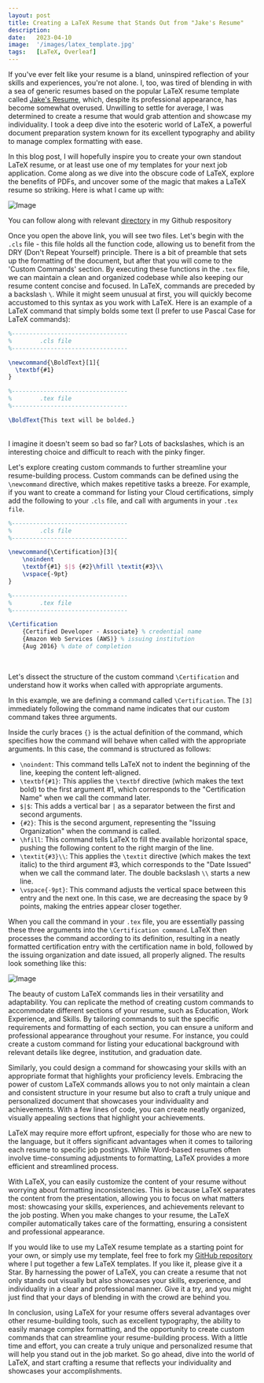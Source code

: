 ```yaml
---
layout: post
title: Creating a LaTeX Resume that Stands Out from "Jake's Resume" 
description:
date:   2023-04-10
image:  '/images/latex_template.jpg'
tags:   [LaTeX, Overleaf]
---
```


If you've ever felt like your resume is a bland, uninspired reflection of your skills and experiences, you're not alone. I, too, was tired of blending in with a sea of generic resumes based on the popular LaTeX resume template called [Jake's Resume](https://www.overleaf.com/latex/templates/jakes-resume/syzfjbzwjncs), which, despite its professional appearance, has become somewhat overused. Unwilling to settle for average, I was determined to create a resume that would grab attention and showcase my individuality. I took a deep dive into the esoteric world of LaTeX, a powerful document preparation system known for its excellent typography and ability to manage complex formatting with ease.

In this blog post, I will hopefully inspire you to create your own standout LaTeX resume, or at least use one of my templates for your next job application. Come along as we dive into the obscure code of LaTeX, explore the benefits of PDFs, and uncover some of the magic that makes a LaTeX resume so striking. Here is what I came up with:

![Image]({{site.baseurl}}/images/latex_example_2.jpg) 

You can follow along with relevant [directory](https://github.com/oresttokovenko/resume_templates/tree/main/career_developer_template) in my Github respository

Once you open the above link, you will see two files. Let's begin with the `.cls` file - this file holds all the function code, allowing us to benefit from the DRY (Don't Repeat Yourself) principle. There is a bit of preamble that sets up the formatting of the document, but after that you will come to the 'Custom Commands' section. By executing these functions in the `.tex` file, we can maintain a clean and organized codebase while also keeping our resume content concise and focused. In LaTeX, commands are preceded by a backslash `\`. While it might seem unusual at first, you will quickly become accustomed to this syntax as you work with LaTeX. Here is an example of a LaTeX command that simply bolds some text (I prefer to use Pascal Case for LaTeX commands):

```latex
%---------------------------------
%        .cls file
%---------------------------------

\newcommand{\BoldText}[1]{
  \textbf{#1}
}

%---------------------------------
%        .tex file
%---------------------------------

\BoldText{This text will be bolded.}
```
<br>
I imagine it doesn't seem so bad so far? Lots of backslashes, which is an interesting choice and difficult to reach with the pinky finger.

Let's explore creating custom commands to further streamline your resume-building process. Custom commands can be defined using the `\newcommand` directive, which makes repetitive tasks a breeze. For example, if you want to create a command for listing your Cloud certifications, simply add the following to your `.cls` file, and call with arguments in your `.tex file`. 

```latex
%---------------------------------
%        .cls file
%---------------------------------

\newcommand{\Certification}[3]{
    \noindent
    \textbf{#1} $|$ {#2}\hfill \textit{#3}\\
    \vspace{-9pt}
}

%---------------------------------
%        .tex file
%---------------------------------

\Certification
    {Certified Developer - Associate} % credential name
    {Amazon Web Services (AWS)} % issuing institution
    {Aug 2016} % date of completion

``` 
<br>

Let's dissect the structure of the custom command `\Certification` and understand how it works when called with appropriate arguments.

In this example, we are defining a command called `\Certification`. The `[3]` immediately following the command name indicates that our custom command takes three arguments.

Inside the curly braces `{}` is the actual definition of the command, which specifies how the command will behave when called with the appropriate arguments. In this case, the command is structured as follows:

* `\noindent`: This command tells LaTeX not to indent the beginning of the line, keeping the content left-aligned.
* `\textbf{#1}`: This applies the `\textbf` directive (which makes the text bold) to the first argument #1, which corresponds to the "Certification Name" when we call the command later.
* `$|$`: This adds a vertical bar `|` as a separator between the first and second arguments.
* `{#2}`: This is the second argument, representing the "Issuing Organization" when the command is called.
* `\hfill`: This command tells LaTeX to fill the available horizontal space, pushing the following content to the right margin of the line.
* `\textit{#3}\\`: This applies the `\textit` directive (which makes the text italic) to the third argument #3, which corresponds to the "Date Issued" when we call the command later. The double backslash `\\` starts a new line.
* `\vspace{-9pt}`: This command adjusts the vertical space between this entry and the next one. In this case, we are decreasing the space by 9 points, making the entries appear closer together.

When you call the command in your `.tex` file, you are essentially passing these three arguments into the `\Certification command`. LaTeX then processes the command according to its definition, resulting in a neatly formatted certification entry with the certification name in bold, followed by the issuing organization and date issued, all properly aligned. The results look something like this:

![Image]({{site.baseurl}}/images/latex_example_1.jpg) 

The beauty of custom LaTeX commands lies in their versatility and adaptability. You can replicate the method of creating custom commands to accommodate different sections of your resume, such as Education, Work Experience, and Skills. By tailoring commands to suit the specific requirements and formatting of each section, you can ensure a uniform and professional appearance throughout your resume. For instance, you could create a custom command for listing your educational background with relevant details like degree, institution, and graduation date. 

Similarly, you could design a command for showcasing your skills with an appropriate format that highlights your proficiency levels. Embracing the power of custom LaTeX commands allows you to not only maintain a clean and consistent structure in your resume but also to craft a truly unique and personalized document that showcases your individuality and achievements. With a few lines of code, you can create neatly organized, visually appealing sections that highlight your achievements.

LaTeX may require more effort upfront, especially for those who are new to the language, but it offers significant advantages when it comes to tailoring each resume to specific job postings. While Word-based resumes often involve time-consuming adjustments to formatting, LaTeX provides a more efficient and streamlined process.

With LaTeX, you can easily customize the content of your resume without worrying about formatting inconsistencies. This is because LaTeX separates the content from the presentation, allowing you to focus on what matters most: showcasing your skills, experiences, and achievements relevant to the job posting. When you make changes to your resume, the LaTeX compiler automatically takes care of the formatting, ensuring a consistent and professional appearance.

If you would like to use my LaTeX resume template as a starting point for your own, or simply use my template, feel free to fork my [GitHub repository](https://github.com/oresttokovenko/resume_templates) where I put together a few LaTeX templates. If you like it, please give it a Star. By harnessing the power of LaTeX, you can create a resume that not only stands out visually but also showcases your skills, experience, and individuality in a clear and professional manner. Give it a try, and you might just find that your days of blending in with the crowd are behind you.

In conclusion, using LaTeX for your resume offers several advantages over other resume-building tools, such as excellent typography, the ability to easily manage complex formatting, and the opportunity to create custom commands that can streamline your resume-building process. With a little time and effort, you can create a truly unique and personalized resume that will help you stand out in the job market. So go ahead, dive into the world of LaTeX, and start crafting a resume that reflects your individuality and showcases your accomplishments.